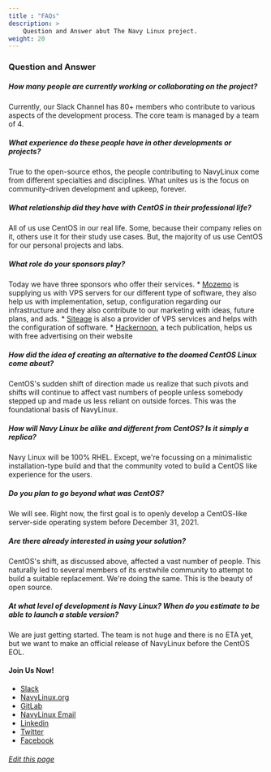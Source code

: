 ```yaml
---
title : "FAQs"
description: >
    Question and Answer abut The Navy Linux project.
weight: 20
---
```

<div class="hugofaqs">

### Question and Answer

##### How many people are currently working or collaborating on the project?
 Currently, our Slack Channel has 80+ members who contribute to various aspects of the development process. The core team is managed by a team of 4. 

##### What experience do these people have in other developments or projects?
 True to the open-source ethos, the people contributing to NavyLinux come from different specialties and disciplines. What unites us is the focus on community-driven development and upkeep, forever.

##### What relationship did they have with CentOS in their professional life?
 All of us use CentOS in our real life. Some, because their company relies on it, others use it for their study use cases. But, the majority of us use CentOS for our personal projects and labs.

##### What role do your sponsors play?
 Today we have three sponsors who offer their services.
    * [Mozemo](https://mozemo.net/) is supplying us with VPS servers for our different type of software, they also help us with implementation, setup, configuration regarding our infrastructure and they also contribute to our marketing with ideas, future plans, and ads.
    * [Siteage](https://www.siteage.net/) is also a provider of VPS services and helps with the configuration of software.
    * [Hackernoon](https://hackernoon.com/), a tech publication, helps us with free advertising on their website

##### How did the idea of ​​creating an alternative to the doomed CentOS Linux come about?
 CentOS's sudden shift of direction made us realize that such pivots and shifts will continue to affect vast numbers of people unless somebody stepped up and made us less reliant on outside forces. This was the foundational basis of NavyLinux.

##### How will Navy Linux be alike and different from CentOS? Is it simply a replica?
 Navy Linux will be 100% RHEL. Except, we're focussing on a minimalistic installation-type build and that the community voted to build a CentOS like experience for the users.

##### Do you plan to go beyond what was CentOS?
 We will see. Right now, the first goal is to openly develop a CentOS-like server-side operating system before December 31, 2021.

##### Are there already interested in using your solution?
 CentOS's shift, as discussed above, affected a vast number of people. This naturally led to several members of its erstwhile community to attempt to build a suitable replacement. We're doing the same. This is the beauty of open source.

##### At what level of development is Navy Linux? When do you estimate to be able to launch a stable version?
 We are just getting started. The team is not huge and there is no ETA yet, but we want to make an official release of NavyLinux before the CentOS EOL.

#### Join Us Now!
* [Slack](https://join.slack.com/t/nuevoespaciod-ghs4889/shared_invite/zt-kj37s3lu-~JkloN8UHgH38cyuD97V7Q)
* [NavyLinux.org](http://navylinux.org/)
* [GitLab](https://git.navylinux.org/)
* [NavyLinux Email](mailto:team@navylinux.com)
* [Linkedin](https://www.linkedin.com/company/navy-linux)
* [Twitter](https://twitter.com/NavyLinux)
* [Facebook](https://www.facebook.com/navylinux)



###### [Edit this page](https://git.navylinux.org/website/navylinux-org/-/blob/main/content/wiki/faqs.md)


</div>
